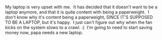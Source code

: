 My laptop is very upset with me.  It has decided that it doesn't want to
be a laptop anymore, and that it is quite content with being a
paperweight.  I don't know why it's content being a paperweight, SINCE
IT'S SUPPOSED TO BE A LAPTOP, but it's happy.  I just can't figure out
why when the fan kicks on the system slows to a crawl. :(  I'm going to
need to start saving money now, papa needs a new laptop.
